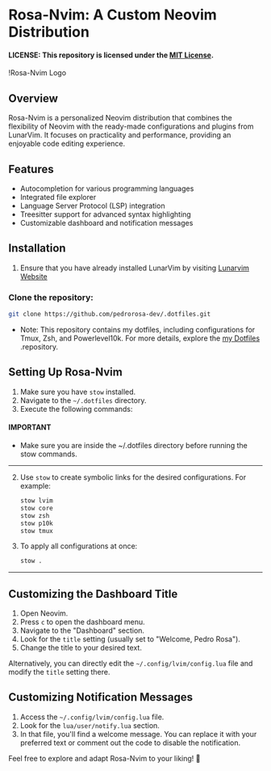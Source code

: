 # Rosa-Nvim: A Custom Neovim Distribution

#### **LICENSE:** This repository is licensed under the [MIT License](LICENSE).

!Rosa-Nvim Logo

## Overview
Rosa-Nvim is a personalized Neovim distribution that combines the flexibility of Neovim with the ready-made configurations and plugins from LunarVim. It focuses on practicality and performance, providing an enjoyable code editing experience.

## Features
- Autocompletion for various programming languages
- Integrated file explorer
- Language Server Protocol (LSP) integration
- Treesitter support for advanced syntax highlighting
- Customizable dashboard and notification messages




## Installation
1. Ensure that you have already installed LunarVim by visiting [Lunarvim Website](https://www.lunarvim.org/docs/installation) 
###  Clone the repository:
```bash
git clone https://github.com/pedrorosa-dev/.dotfiles.git
```
   - Note: This repository contains my dotfiles, including configurations for Tmux, Zsh, and Powerlevel10k. For more details, explore the [my Dotfiles](https://github.com/pedrorosa-dev/.dotfiles) .repository. 

## Setting Up Rosa-Nvim
1. Make sure you have `stow` installed.
2. Navigate to the `~/.dotfiles` directory.
3. Execute the following commands:

#### **IMPORTANT** 
- Make sure you are inside the ~/.dotfiles directory before running the stow commands.

- - -


2. Use `stow` to create symbolic links for the desired configurations. For example:

    ```bash
    stow lvim
    stow core
    stow zsh
    stow p10k
    stow tmux
    ```

3. To apply all configurations at once:

    ```bash
    stow .
    ```

- - -


## Customizing the Dashboard Title
1. Open Neovim.
2. Press `c` to open the dashboard menu.
3. Navigate to the "Dashboard" section.
4. Look for the `title` setting (usually set to "Welcome, Pedro Rosa").
5. Change the title to your desired text.

Alternatively, you can directly edit the `~/.config/lvim/config.lua` file and modify the `title` setting there.

## Customizing Notification Messages
1. Access the `~/.config/lvim/config.lua` file.
2. Look for the `lua/user/notify.lua` section.
3. In that file, you'll find a welcome message. You can replace it with your preferred text or comment out the code to disable the notification.



Feel free to explore and adapt Rosa-Nvim to your liking! 🌟
